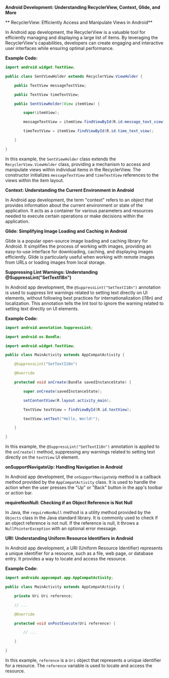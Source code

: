 **Android Development: Understanding RecyclerView, Context, Glide, and More**

** RecyclerView: Efficiently Access and Manipulate Views in Android**

In Android app development, the RecyclerView is a valuable tool for efficiently managing and displaying a large list of items. By leveraging the RecyclerView's capabilities, developers can create engaging and interactive user interfaces while ensuring optimal performance.

**Example Code:**
```java
import android.widget.TextView;

public class SentViewHolder extends RecyclerView.ViewHolder {

    public TextView messageTextView;

    public TextView timeTextView;

    public SentViewHolder(View itemView) {

        super(itemView);

        messageTextView = itemView.findViewById(R.id.message_text_view);

        timeTextView = itemView.findViewById(R.id.time_text_view);

    }

}
```
In this example, the `SentViewHolder` class extends the `RecyclerView.ViewHolder` class, providing a mechanism to access and manipulate views within individual items in the RecyclerView. The constructor initializes `messageTextView` and `timeTextView` references to the views within the item layout.

**Context: Understanding the Current Environment in Android**

In Android app development, the term "context" refers to an object that provides information about the current environment or state of the application. It acts as a container for various parameters and resources needed to execute certain operations or make decisions within the application.

**Glide: Simplifying Image Loading and Caching in Android**

Glide is a popular open-source image loading and caching library for Android. It simplifies the process of working with images, providing an easy-to-use interface for downloading, caching, and displaying images efficiently. Glide is particularly useful when working with remote images from URLs or loading images from local storage.

**Suppressing Lint Warnings: Understanding @SuppressLint("SetTextI18n")**

In Android app development, the `@SuppressLint("SetTextI18n")` annotation is used to suppress lint warnings related to setting text directly on UI elements, without following best practices for internationalization (i18n) and localization. This annotation tells the lint tool to ignore the warning related to setting text directly on UI elements.

**Example Code:**
```java
import android.annotation.SuppressLint;

import android.os.Bundle;

import android.widget.TextView;

public class MainActivity extends AppCompatActivity {

    @SuppressLint("SetTextI18n")

    @Override

    protected void onCreate(Bundle savedInstanceState) {

        super.onCreate(savedInstanceState);

        setContentView(R.layout.activity_main);

        TextView textView = findViewById(R.id.textView);

        textView.setText("Hello, World!");

    }

}
```
In this example, the `@SuppressLint("SetTextI18n")` annotation is applied to the `onCreate()` method, suppressing any warnings related to setting text directly on the `textView` UI element.

**onSupportNavigateUp: Handling Navigation in Android**

In Android app development, the `onSupportNavigateUp` method is a callback method provided by the `AppCompatActivity` class. It is used to handle the action when the user presses the "Up" or "Back" button in the app's toolbar or action bar.

**requireNonNull: Checking if an Object Reference is Not Null**

In Java, the `requireNonNull` method is a utility method provided by the `Objects` class in the Java standard library. It is commonly used to check if an object reference is not null. If the reference is null, it throws a `NullPointerException` with an optional error message.

**URI: Understanding Uniform Resource Identifiers in Android**

In Android app development, a URI (Uniform Resource Identifier) represents a unique identifier for a resource, such as a file, web page, or database entry. It provides a way to locate and access the resource.

**Example Code:**
```java
import androidx.appcompat.app.AppCompatActivity;

public class MainActivity extends AppCompatActivity {

    private Uri Uri reference;

    // ...

    @Override

    protected void onPostExecute(Uri reference) {

        // ...

    }

}
```
In this example, `reference` is a `Uri` object that represents a unique identifier for a resource. The `reference` variable is used to locate and access the resource.